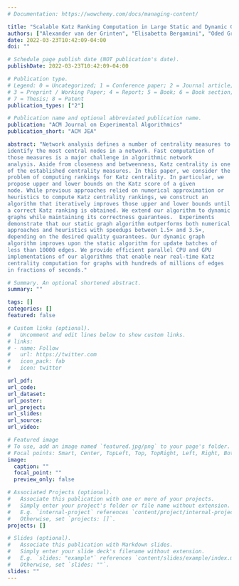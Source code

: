 ```yaml
---
# Documentation: https://wowchemy.com/docs/managing-content/

title: "Scalable Katz Ranking Computation in Large Static and Dynamic Graphs"
authors: ["Alexander van der Grinten", "Elisabetta Bergamini", "Oded Green", "David Bader", "Henning Meyerhenke"]
date: 2022-03-23T10:42:09-04:00
doi: ""

# Schedule page publish date (NOT publication's date).
publishDate: 2022-03-23T10:42:09-04:00

# Publication type.
# Legend: 0 = Uncategorized; 1 = Conference paper; 2 = Journal article;
# 3 = Preprint / Working Paper; 4 = Report; 5 = Book; 6 = Book section;
# 7 = Thesis; 8 = Patent
publication_types: ["2"]

# Publication name and optional abbreviated publication name.
publication: "ACM Journal on Experimental Algorithmics"
publication_short: "ACM JEA"

abstract: "Network analysis defines a number of centrality measures to
identify the most central nodes in a network. Fast computation of
those measures is a major challenge in algorithmic network
analysis. Aside from closeness and betweenness, Katz centrality is one
of the established centrality measures. In this paper, we consider the
problem of computing rankings for Katz centrality. In particular, we
propose upper and lower bounds on the Katz score of a given
node. While previous approaches relied on numerical approximation or
heuristics to compute Katz centrality rankings, we construct an
algorithm that iteratively improves those upper and lower bounds until
a correct Katz ranking is obtained. We extend our algorithm to dynamic
graphs while maintaining its correctness guarantees.  Experiments
demonstrate that our static graph algorithm outperforms both numerical
approaches and heuristics with speedups between 1.5× and 3.5×,
depending on the desired quality guarantees. Our dynamic graph
algorithm improves upon the static algorithm for update batches of
less than 10000 edges. We provide efficient parallel CPU and GPU
implementations of our algorithms that enable near real-time Katz
centrality computation for graphs with hundreds of millions of edges
in fractions of seconds."

# Summary. An optional shortened abstract.
summary: ""

tags: []
categories: []
featured: false

# Custom links (optional).
#   Uncomment and edit lines below to show custom links.
# links:
# - name: Follow
#   url: https://twitter.com
#   icon_pack: fab
#   icon: twitter

url_pdf:
url_code:
url_dataset:
url_poster:
url_project:
url_slides:
url_source:
url_video:

# Featured image
# To use, add an image named `featured.jpg/png` to your page's folder. 
# Focal points: Smart, Center, TopLeft, Top, TopRight, Left, Right, BottomLeft, Bottom, BottomRight.
image:
  caption: ""
  focal_point: ""
  preview_only: false

# Associated Projects (optional).
#   Associate this publication with one or more of your projects.
#   Simply enter your project's folder or file name without extension.
#   E.g. `internal-project` references `content/project/internal-project/index.md`.
#   Otherwise, set `projects: []`.
projects: []

# Slides (optional).
#   Associate this publication with Markdown slides.
#   Simply enter your slide deck's filename without extension.
#   E.g. `slides: "example"` references `content/slides/example/index.md`.
#   Otherwise, set `slides: ""`.
slides: ""
---
```

